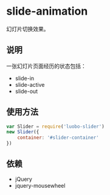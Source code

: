 # slide-animation

幻灯片切换效果。

## 说明

一张幻灯片页面经历的状态包括：

- slide-in
- slide-active
- slide-out

## 使用方法

```javascript
var Slider = require('luobo-slider')
new Slider({
    container: '#slider-container'
})
```

## 依赖

- jQuery
- jquery-mousewheel
